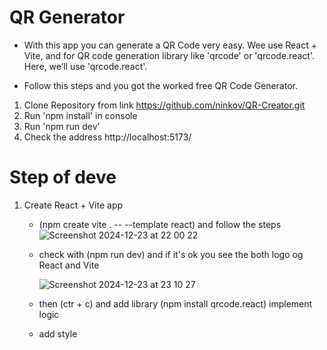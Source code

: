 # QR Generator

- With this app you can generate a QR Code very easy. 
Wee use React + Vite, and for QR code generation library like 'qrcode' or 'qrcode.react'. Here, we’ll use 'qrcode.react'.

- Follow this steps and you got the worked free QR Code Generator. 

1. Clone Repository from link https://github.com/ninkov/QR-Creator.git
2. Run 'npm install' in console
3.  Run 'npm run dev'
4.  Check the address  http://localhost:5173/

# Step of deve

1. Create React + Vite app 
    - (npm create vite . -- --template react) and follow the steps
     ![Screenshot 2024-12-23 at 22 00 22](https://github.com/user-attachments/assets/42b63f57-90e9-4bea-9968-7cc1653ef66e)


    - check with (npm run dev)  and if it's ok you see the both logo og React and Vite
  
      ![Screenshot 2024-12-23 at 23 10 27](https://github.com/user-attachments/assets/1e7e22d0-36c8-40d1-9b83-ee17f02ff015)



    - then (ctr + c) and add library (npm install qrcode.react) implement logic 
  



   - add style






